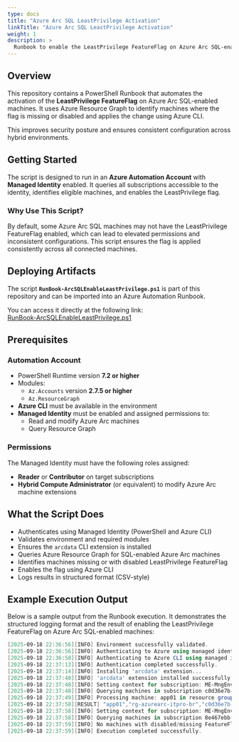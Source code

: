 ```yaml
---
type: docs
title: "Azure Arc SQL LeastPrivilege Activation"
linkTitle: "Azure Arc SQL LeastPrivilege Activation"
weight: 1
description: >
  Runbook to enable the LeastPrivilege FeatureFlag on Azure Arc SQL-enabled machines using Resource Graph and Azure CLI.
---
```


## Overview

This repository contains a PowerShell Runbook that automates the activation of the **LeastPrivilege FeatureFlag** on Azure Arc SQL-enabled machines. It uses Azure Resource Graph to identify machines where the flag is missing or disabled and applies the change using Azure CLI.

This improves security posture and ensures consistent configuration across hybrid environments.

## Getting Started

The script is designed to run in an **Azure Automation Account** with **Managed Identity** enabled. It queries all subscriptions accessible to the identity, identifies eligible machines, and enables the LeastPrivilege flag.

### Why Use This Script?

By default, some Azure Arc SQL machines may not have the LeastPrivilege FeatureFlag enabled, which can lead to elevated permissions and inconsistent configurations. This script ensures the flag is applied consistently across all connected machines.

## Deploying Artifacts

The script **`RunBook-ArcSQLEnableLeastPrivilege.ps1`** is part of this repository and can be imported into an Azure Automation Runbook.

You can access it directly at the following link:  
[RunBook-ArcSQLEnableLeastPrivilege.ps1](./RunBook-ArcSQLEnableLeastPrivilege.ps1)

## Prerequisites

### Automation Account

- PowerShell Runtime version **7.2 or higher**
- Modules:
  - `Az.Accounts` version **2.7.5 or higher**
  - `Az.ResourceGraph`
- **Azure CLI** must be available in the environment
- **Managed Identity** must be enabled and assigned permissions to:
  - Read and modify Azure Arc machines
  - Query Resource Graph

### Permissions

The Managed Identity must have the following roles assigned:
- **Reader** or **Contributor** on target subscriptions
- **Hybrid Compute Administrator** (or equivalent) to modify Azure Arc machine extensions

## What the Script Does

- Authenticates using Managed Identity (PowerShell and Azure CLI)
- Validates environment and required modules
- Ensures the `arcdata` CLI extension is installed
- Queries Azure Resource Graph for SQL-enabled Azure Arc machines
- Identifies machines missing or with disabled LeastPrivilege FeatureFlag
- Enables the flag using Azure CLI
- Logs results in structured format (CSV-style)

## Example Execution Output

Below is a sample output from the Runbook execution. It demonstrates the structured logging format and the result of enabling the LeastPrivilege FeatureFlag on Azure Arc SQL-enabled machines:

```powershell
[2025-09-18 22:36:56][INFO] Environment successfully validated.
[2025-09-18 22:36:56][INFO] Authenticating to Azure using managed identity (PowerShell)...
[2025-09-18 22:36:58][INFO] Authenticating to Azure CLI using managed identity...
[2025-09-18 22:37:13][INFO] Authentication completed successfully.
[2025-09-18 22:37:14][INFO] Installing 'arcdata' extension...
[2025-09-18 22:37:48][INFO] 'arcdata' extension installed successfully.
[2025-09-18 22:37:48][INFO] Setting context for subscription: ME-MngEnvMCAP385546-farodrig-1 (c0d36e7b-027e-4956-94bf-6e17dbf5e791)
[2025-09-18 22:37:48][INFO] Querying machines in subscription c0d36e7b-027e-4956-94bf-6e17dbf5e791...
[2025-09-18 22:37:49][INFO] Processing machine: app01 in resource group rg-azurearc-itpro-br...
[2025-09-18 22:37:58][RESULT] "app01","rg-azurearc-itpro-br","c0d36e7b-027e-4956-94bf-6e17dbf5e791","leastprivilege","false","true","connected","9/18/2025 8:48:31 PM","Success"
[2025-09-18 22:37:58][INFO] Setting context for subscription: ME-MngEnvMCAP385546-farodrig-2 (8e467ebb-7651-4c72-86ec-32f0e7359355)
[2025-09-18 22:37:58][INFO] Querying machines in subscription 8e467ebb-7651-4c72-86ec-32f0e7359355...
[2025-09-18 22:37:59][INFO] No machines with disabled/missing FeatureFlags and 'connected' status found in subscription 8e467ebb-7651-4c72-86ec-32f0e7359355.
[2025-09-18 22:37:59][INFO] Execution completed successfully.
```
